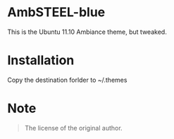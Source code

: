 # AmbSTEEL-blue
This is the Ubuntu 11.10 Ambiance theme, but tweaked. 

# Installation
Copy the destination forlder to ~/.themes

# Note 
> The license of the original author.

